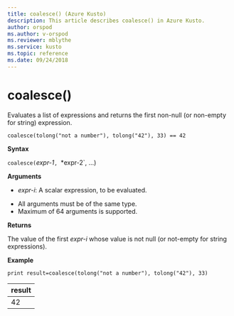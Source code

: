 ```yaml
---
title: coalesce() (Azure Kusto)
description: This article describes coalesce() in Azure Kusto.
author: orspod
ms.author: v-orspod
ms.reviewer: mblythe
ms.service: kusto
ms.topic: reference
ms.date: 09/24/2018
---
```

# coalesce()

Evaluates a list of expressions and returns the first non-null (or non-empty for string) expression.

    coalesce(tolong("not a number"), tolong("42"), 33) == 42

**Syntax**

`coalesce(`*expr-1*`, `*expr-2`, ...)

**Arguments**

* *expr-i*: A scalar expression, to be evaluated.

- All arguments must be of the same type.
- Maximum of 64 arguments is supported.


**Returns**

The value of the first *expr-i* whose value is not null (or not-empty for string expressions).

**Example**

```kusto
print result=coalesce(tolong("not a number"), tolong("42"), 33)
```

|result|
|---|
|42|